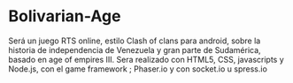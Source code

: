 # Bolivarian-Age
Será un juego RTS online, estilo Clash of clans para android, sobre la historia de independencia de Venezuela y gran parte de Sudamérica, 
basado en age of empires III. Sera realizado con HTML5, CSS, javascripts y Node.js, con el game framework ; Phaser.io y con socket.io u spress.io  

